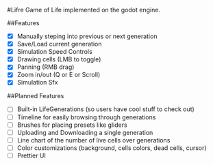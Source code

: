 #Lifre
Game of Life implemented on the godot engine.

##Features
- [x] Manually steping into previous or next generation
- [x] Save/Load current generation
- [x] Simulation Speed Controls
- [x] Drawing cells (LMB to toggle)
- [x] Panning (RMB drag)
- [x] Zoom in/out (Q or E or Scroll)
- [x] Simulation Sfx

##Planned Features
- [ ] Built-in LifeGenerations (so users have cool stuff to check out)
- [ ] Timeline for easily browsing through generations
- [ ] Brushes for placing presets like gliders
- [ ] Uploading and Downloading a single generation
- [ ] Line chart of the number of live cells over generations
- [ ] Color customizations (background, cells colors, dead cells, cursor)
- [ ] Prettier UI